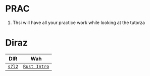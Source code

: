 # PRAC

1. Thsi will have all your practice work while looking at the tutorza

# Diraz

|       DIR        |                               Wah                                |
| :--------------: | :--------------------------------------------------------------: |
| [`s7l2`](./s712) | [`Rust Intro`](https://youtu.be/K7BiXI8kqm0?si=p318bqFMWJlBGS-I) |

